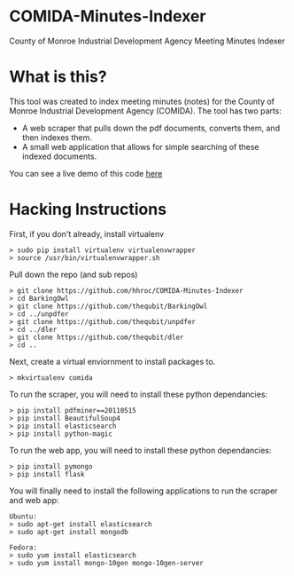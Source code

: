 COMIDA-Minutes-Indexer
======================

County of Monroe Industrial Development Agency Meeting Minutes Indexer

What is this?
=============

This tool was created to index meeting minutes (notes) for the County of Monroe Industrial Development Agency (COMIDA).
The tool has two parts:

 - A web scraper that pulls down the pdf documents, converts them, and then indexes them.
 - A small web application that allows for simple searching of these indexed documents.

You can see a live demo of this code [here](http://comida.mycodespace.net/)

Hacking Instructions
====================

First, if you don't already, install virtualenv

    > sudo pip install virtualenv virtualenvwrapper
    > source /usr/bin/virtualenvwrapper.sh

Pull down the repo (and sub repos)

    > git clone https://github.com/hhroc/COMIDA-Minutes-Indexer
    > cd BarkingOwl
    > git clone https://github.com/thequbit/BarkingOwl
    > cd ../unpdfer
    > git clone https://github.com/thequbit/unpdfer
    > cd ../dler
    > git clone https://github.com/thequbit/dler
    > cd ..

Next, create a virtual enviornment to install packages to.

    > mkvirtualenv comida

To run the scraper, you will need to install these python dependancies:

    > pip install pdfminer==20110515
    > pip install BeautifulSoup4
    > pip install elasticsearch
    > pip install python-magic
    
To run the web app, you will need to install these python dependancies:

    > pip install pymongo
    > pip install flask
    
You will finally need to install the following applications to run the scraper and web app:

    Ubuntu:
    > sudo apt-get install elasticsearch
    > sudo apt-get install mongodb
    
    Fedora:
    > sudo yum install elasticsearch
    > sudo yum install mongo-10gen mongo-10gen-server

